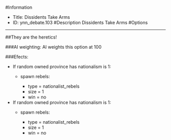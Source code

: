 #Information
 - Title: Dissidents Take Arms
 - ID: ynn_debate.103
#Description
Dissidents Take Arms
#Options

___
##They are the heretics!

###AI weighting:
AI weights this option at 100


###Efects:<ul><li>If random owned province has nationalism is 1:</li><ul><li>spawn rebels:</li><ul><li>type = nationalist_rebels</li><li>size = 1</li><li>win = no</li></ul></ul><li>If random owned province has nationalism is 1:</li><ul><li>spawn rebels:</li><ul><li>type = nationalist_rebels</li><li>size = 1</li><li>win = no</li></ul></ul></ul>
